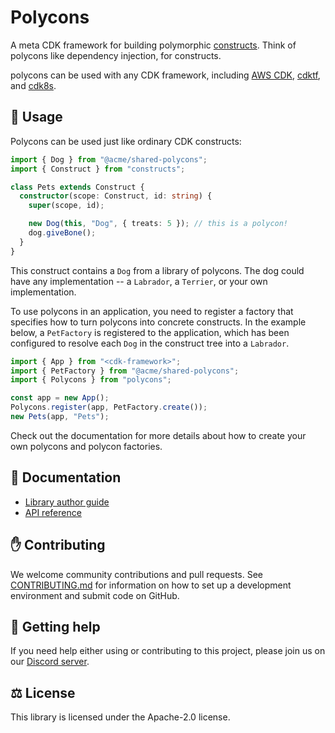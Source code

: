# Polycons

A meta CDK framework for building polymorphic [constructs](https://github.com/aws/constructs). Think of polycons like dependency injection, for constructs.

polycons can be used with any CDK framework, including [AWS CDK], [cdktf], and [cdk8s].

[aws cdk]: https://github.com/aws/aws-cdk
[cdktf]: https://github.com/hashicorp/terraform-cdk
[cdk8s]: https://github.com/cdk8s-team/cdk8s

## 📝 Usage

Polycons can be used just like ordinary CDK constructs:

```ts
import { Dog } from "@acme/shared-polycons";
import { Construct } from "constructs";

class Pets extends Construct {
  constructor(scope: Construct, id: string) {
    super(scope, id);

    new Dog(this, "Dog", { treats: 5 }); // this is a polycon!
    dog.giveBone();
  }
}
```

This construct contains a `Dog` from a library of polycons.
The dog could have any implementation -- a `Labrador`, a `Terrier`, or your own implementation.

To use polycons in an application, you need to register a factory that specifies how to turn polycons into concrete constructs.
In the example below, a `PetFactory` is registered to the application, which has been configured to resolve each `Dog` in the construct tree into a `Labrador`.

```ts
import { App } from "<cdk-framework>";
import { PetFactory } from "@acme/shared-polycons";
import { Polycons } from "polycons";

const app = new App();
Polycons.register(app, PetFactory.create());
new Pets(app, "Pets");
```

Check out the documentation for more details about how to create your own polycons and polycon factories.

## 📖 Documentation

- [Library author guide](./docs)
- [API reference](./API.md)

## ✋ Contributing

We welcome community contributions and pull requests. See [CONTRIBUTING.md](./CONTRIBUTING.md) for information on how to set up a development environment and submit code on GitHub.

## 🐣 Getting help

If you need help either using or contributing to this project, please join us on our [Discord server](https://discord.gg/sZDPsppJ).

## ⚖️ License

This library is licensed under the Apache-2.0 license.
